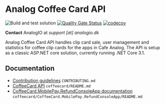 # Analog Coffee Card API

![Build and test solution](https://github.com/AnalogIO/analog-core/workflows/Build%20and%20test%20solution/badge.svg) [![Quality Gate Status](https://sonarcloud.io/api/project_badges/measure?project=AnalogIO_analog-core&metric=alert_status)](https://sonarcloud.io/dashboard?id=AnalogIO_analog-core) [![codecov](https://codecov.io/gh/AnalogIO/analog-core/branch/develop/graph/badge.svg?token=360USIPH0I)](https://codecov.io/gh/AnalogIO/analog-core)

**Contact** AnalogIO at *support [at] analogio.dk*

Analog Coffee Card API handles clip card sale, user management and statistics for coffee clip cards for the apps in Cafe Analog. The API is setup as a classic ASP.NET core solution, currently running .NET Core 3.1.

## Documentation

- [Contribution guidelines](CONTRIBUTING.md) `CONTRIBUTING.md`
- [CoffeeCard API](coffeecard/README.md) `coffeecard/README.md`
- [CoffeeCard.MobilePay.RefundConsoleApp documentation](coffeecard/CoffeeCard.MobilePay.RefundConsoleApp/README.md) `coffeecard/CoffeeCard.MobilePay.RefundConsoleApp/README.md`